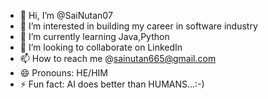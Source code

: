 - 👋 Hi, I’m @SaiNutan07
- 👀 I’m interested in building my career in software industry
- 🌱 I’m currently learning Java,Python
- 💞️ I’m looking to collaborate on LinkedIn
- 📫 How to reach me @sainutan665@gmail.com
- 😄 Pronouns: HE/HIM
- ⚡ Fun fact: AI does better than HUMANS...:-)

<!---
SaiNutan07/SaiNutan07 is a ✨ special ✨ repository because its `README.md` (this file) appears on your GitHub profile.
You can click the Preview link to take a look at your changes.
--->
